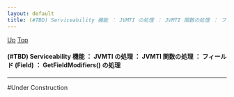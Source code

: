 ```yaml
---
layout: default
title: (#TBD) Serviceability 機能 ： JVMTI の処理 ： JVMTI 関数の処理 ： フィールド (Field) ： GetFieldModifiers() の処理
---
```

[Up](no_fUsjRjU.html) [Top](../index.html)

#### (#TBD) Serviceability 機能 ： JVMTI の処理 ： JVMTI 関数の処理 ： フィールド (Field) ： GetFieldModifiers() の処理

--- 
#Under Construction






